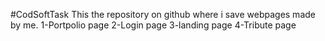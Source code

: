 #CodSoftTask
This the repository on github where i save webpages made by me.
1-Portpolio page
2-Login page
3-landing page
4-Tribute page
